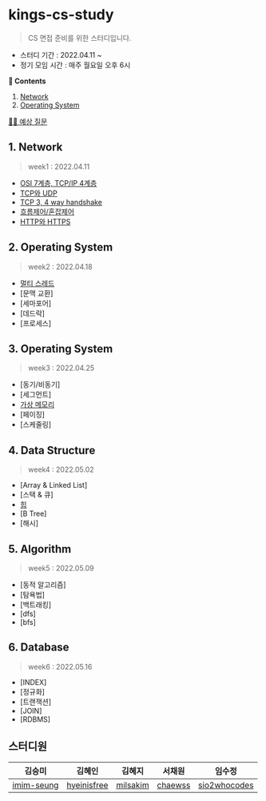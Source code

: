 # kings-cs-study

> CS 면접 준비를 위한 스터디입니다.

- 스터디 기간 : 2022.04.11 ~ 
- 정기 모임 시간 : 매주 월요일 오후 6시

**📖 Contents**
1. [Network](#1-network)
2. [Operating System](#2-operating-system)

[👩‍🏫 예상 질문](./%EC%98%88%EC%83%81%20%EC%A7%88%EB%AC%B8.md)

## 1. Network
> week1 : 2022.04.11
- [OSI 7계층, TCP/IP 4계층](./Network/OSI%207%EA%B3%84%EC%B8%B5%2C%20TCP%3AIP%204%EA%B3%84%EC%B8%B5.md)
- [TCP와 UDP](./Network/TCP%EC%99%80%20UDP.md)
- [TCP 3, 4 way handshake](./Network/TCP%20Handshakes.md)
- [흐름제어/혼잡제어](./Network/%ED%98%BC%EC%9E%A1%EC%A0%9C%EC%96%B4%EC%99%80%20%ED%9D%90%EB%A6%84%EC%A0%9C%EC%96%B4.md)
- [HTTP와 HTTPS]()

## 2. Operating System
> week2 : 2022.04.18
- [멀티 스레드](./OperatingSystem/%EB%A9%80%ED%8B%B0%20%EC%8A%A4%EB%A0%88%EB%93%9C.md)
- [문맥 교환]
- [세마포어]
- [데드락]
- [프로세스]

## 3. Operating System
> week3 : 2022.04.25
- [동기/비동기]
- [세그먼트]
- [가상 메모리](./OperatingSystem/%EA%B0%80%EC%83%81%20%EB%A9%94%EB%AA%A8%EB%A6%AC.md)
- [페이징]
- [스케줄링]

## 4. Data Structure
> week4 : 2022.05.02
- [Array & Linked List]
- [스택 & 큐]
- [힙](./DataStructure/%ED%9E%99.md)
- [B Tree]
- [해시]

## 5. Algorithm
> week5 : 2022.05.09
- [동적 알고리즘]
- [탐욕법]
- [백트래킹]
- [dfs]
- [bfs]

## 6. Database
> week6 : 2022.05.16
- [INDEX]
- [정규화]
- [트랜잭션]
- [JOIN]
- [RDBMS]


## 스터디원
| 김승미 | 김혜인 | 김혜지 | 서채원 | 임수정 |
|:-:|:-:|:-:|:-:|:-:|
| [imim-seung](https://github.com/imim-seung) | [hyeinisfree](https://github.com/hyeinisfree) | [milsakim](https://github.com/milsakim) | [chaewss](https://github.com/chaewss) | [sio2whocodes](https://github.com/sio2whocodes) |

